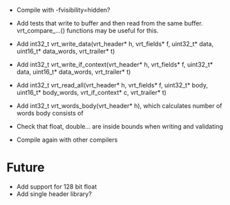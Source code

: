* Compile with -fvisibility=hidden?
* Add tests that write to buffer and then read from the same buffer. vrt_compare_...() functions may be useful for this.

* Add int32_t vrt_write_data(vrt_header* h, vrt_fields* f, uint32_t* data, uint16_t* data_words, vrt_trailer* t)
* Add int32_t vrt_write_if_context(vrt_header* h, vrt_fields* f, uint32_t* data, uint16_t* data_words, vrt_trailer* t)
* Add int32_t vrt_read_all(vrt_header* h, vrt_fields* f, uint32_t* body, uint16_t* body_words, vrt_if_context* c, vrt_trailer* t)
* Add int32_t vrt_words_body(vrt_header* h), which calculates number of words body consists of

* Check that float, double... are inside bounds when writing and validating

* Compile again with other compilers

# Future
* Add support for 128 bit float
* Add single header library?
